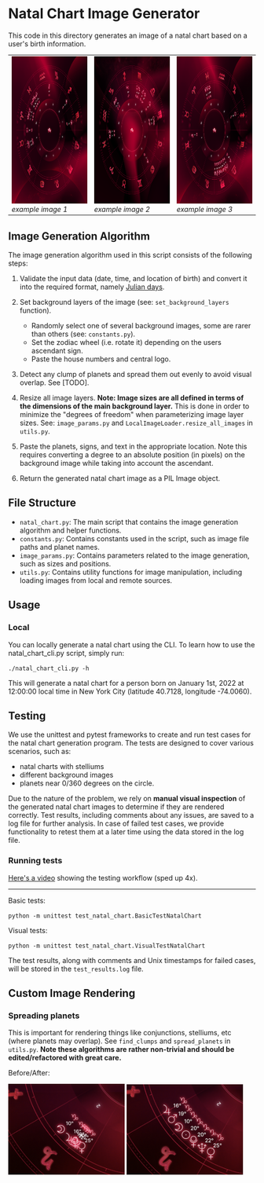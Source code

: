 # Natal Chart Image Generator

This code in this directory generates an image of a natal chart based on a user's birth information.

<table>
  <tr>
    <td>
      <img src="./assets/natal_chart1.png" alt="example image" height="300"/>
      <br>
      <em>example image 1</em>
    </td>
    <td>
      <img src="./assets/natal_chart2.png" alt="example image" height="300"/>
      <br>
      <em>example image 2</em>
    </td>
    <td>
      <img src="./assets/natal_chart3.png" alt="example image" height="300"/>
      <br>
      <em>example image 3</em>
    </td>
  </tr>
</table>

## Image Generation Algorithm

The image generation algorithm used in this script consists of the following steps:

1. Validate the input data (date, time, and location of birth) and convert it into the required format,
namely [Julian days](https://www.astro.com/swisseph/swephprg.htm#_Toc112949005).
2. Set background layers of the image (see: `set_background_layers` function).

    - Randomly select one of several background images, some are rarer than others (see: `constants.py`).
    - Set the zodiac wheel (i.e. rotate it) depending on the users ascendant sign.
    - Paste the house numbers and central logo.

3. Detect any clump of planets and spread them out evenly to avoid visual overlap. See [TODO].
4. Resize all image layers.
**Note: Image sizes are all defined in terms of the dimensions of the main background layer.**
This is done in order to minimize the "degrees of freedom" when parameterizing image layer sizes.
See: `image_params.py` and `LocalImageLoader.resize_all_images` in `utils.py`.
  
5. Paste the planets, signs, and text in the appropriate location. Note this requires converting a degree to an absolute position (in pixels) on the background image while taking into account the ascendant.  
6. Return the generated natal chart image as a PIL Image object.

## File Structure

- `natal_chart.py`: The main script that contains the image generation algorithm and helper functions.
- `constants.py`: Contains constants used in the script, such as image file paths and planet names.
- `image_params.py`: Contains parameters related to the image generation, such as sizes and positions.
- `utils.py`: Contains utility functions for image manipulation, including loading images from local and remote sources.

## Usage

### Local

You can locally generate a natal chart using the CLI. To learn how to use the natal_chart_cli.py script, simply run:
```
./natal_chart_cli.py -h
```
This will generate a natal chart for a person born on January 1st, 2022 at 12:00:00 local time in New York City (latitude 40.7128, longitude -74.0060).

## Testing

We use the unittest and pytest frameworks to create and run test cases for the natal chart generation program. The tests are designed to cover various scenarios, such as:
- natal charts with stelliums
- different background images
- planets near 0/360 degrees on the circle.

Due to the nature of the problem, we rely on **manual visual inspection** of the generated natal chart images to determine if they are rendered correctly. Test results, including comments about any issues, are saved to a log file for further analysis. In case of failed test cases, we provide functionality to retest them at a later time using the data stored in the log file.

### Running tests

[Here's a video](https://www.youtube.com/watch?v=L_4tYsyH3q4) showing the testing workflow (sped up 4x).

---

Basic tests:
```
python -m unittest test_natal_chart.BasicTestNatalChart
```
Visual tests:
```
python -m unittest test_natal_chart.VisualTestNatalChart
```
The test results, along with comments and Unix timestamps for failed cases, will be stored in the `test_results.log` file.

## Custom Image Rendering

### Spreading planets
This is important for rendering things like conjunctions, stelliums, etc (where planets may overlap).
See `find_clumps` and `spread_planets` in `utils.py`. **Note these algorithms are rather non-trivial 
and should be edited/refactored with great care.**

Before/After:
<div>
    <img src="../assets/before.png" alt="Image 1" style="width: 47%; display: inline-block;">
    <img src="../assets/after.png" alt="Image 2" style="width: 47%; display: inline-block;">
</div>

